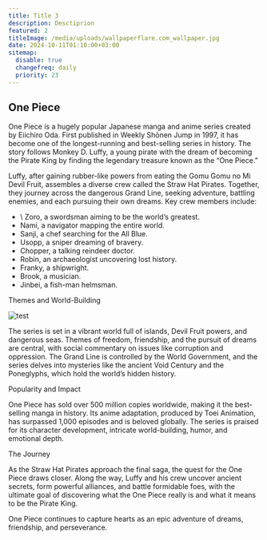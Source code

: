 ```yaml
---
title: Title 3
description: Desctiprion
featured: 2
titleImage: /media/uploads/wallpaperflare.com_wallpaper.jpg
date: 2024-10-11T01:10:00+03:00
sitemap:
  disable: true
  changefreq: daily
  priority: 23
---
```

## One Piece

One Piece is a hugely popular Japanese manga and anime series created by Eiichiro Oda. First published in Weekly Shōnen Jump in 1997, it has become one of the longest-running and best-selling series in history. The story follows Monkey D. Luffy, a young pirate with the dream of becoming the Pirate King by finding the legendary treasure known as the “One Piece.”

Luffy, after gaining rubber-like powers from eating the Gomu Gomu no Mi Devil Fruit, assembles a diverse crew called the Straw Hat Pirates. Together, they journey across the dangerous Grand Line, seeking adventure, battling enemies, and each pursuing their own dreams. Key crew members include:

* \    Zoro, a swordsman aiming to be the world’s greatest.
* 	Nami, a navigator mapping the entire world.
* 	Sanji, a chef searching for the All Blue.
* 	Usopp, a sniper dreaming of bravery.
* 	Chopper, a talking reindeer doctor.
* 	Robin, an archaeologist uncovering lost history.
* 	Franky, a shipwright.
* 	Brook, a musician.
* 	Jinbei, a fish-man helmsman.

Themes and World-Building

![test](/media/uploads/untitled_7_.jpg "title")

The series is set in a vibrant world full of islands, Devil Fruit powers, and dangerous seas. Themes of freedom, friendship, and the pursuit of dreams are central, with social commentary on issues like corruption and oppression. The Grand Line is controlled by the World Government, and the series delves into mysteries like the ancient Void Century and the Poneglyphs, which hold the world’s hidden history.

Popularity and Impact

One Piece has sold over 500 million copies worldwide, making it the best-selling manga in history. Its anime adaptation, produced by Toei Animation, has surpassed 1,000 episodes and is beloved globally. The series is praised for its character development, intricate world-building, humor, and emotional depth.

The Journey

As the Straw Hat Pirates approach the final saga, the quest for the One Piece draws closer. Along the way, Luffy and his crew uncover ancient secrets, form powerful alliances, and battle formidable foes, with the ultimate goal of discovering what the One Piece really is and what it means to be the Pirate King.

One Piece continues to capture hearts as an epic adventure of dreams, friendship, and perseverance.
